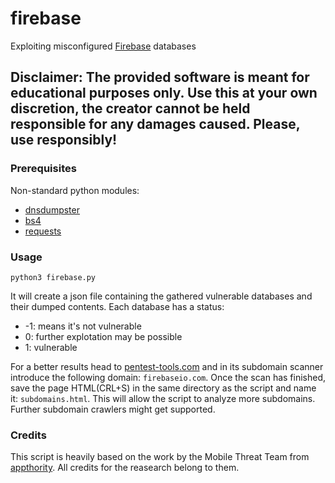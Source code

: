 # firebase
Exploiting misconfigured [Firebase](https://firebase.google.com/) databases

## Disclaimer: The provided software is meant for educational purposes only. Use this at your own discretion, the creator cannot be held responsible for any damages caused. Please, use responsibly!

### Prerequisites
Non-standard python modules:
* [dnsdumpster](https://github.com/PaulSec/API-dnsdumpster.com)
* [bs4](http://beautiful-soup-4.readthedocs.io/en/latest/)
* [requests](https://github.com/requests/requests)

### Usage
```
python3 firebase.py
```
It will create a json file containing the gathered vulnerable databases and their dumped contents. Each database has a status:
* -1: means it's not vulnerable
* 0: further explotation may be possible
* 1: vulnerable

For a better results head to [pentest-tools.com](https://pentest-tools.com/information-gathering/find-subdomains-of-domain) and in its subdomain scanner introduce the following domain: ```firebaseio.com```. Once the scan has finished, save the page HTML(CRL+S) in the same directory as the script and name it: ```subdomains.html```. This will allow the script to analyze more subdomains. Further subdomain crawlers might get supported.

### Credits

This script is heavily based on the work by the Mobile Threat Team from [appthority](https://www.appthority.com/mobile-threat-center/blog/appthority-discovers-thousands-of-apps-with-firebase-vulnerability-exposing-sensitive-data/). All credits for the reasearch belong to them.

